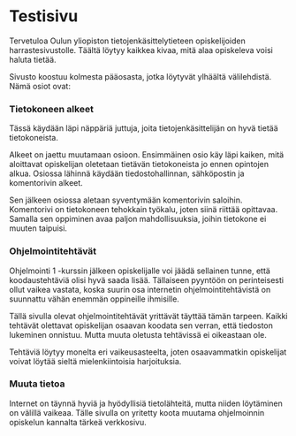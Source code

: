 # Testisivu

Tervetuloa Oulun yliopiston tietojenkäsittelytieteen opiskelijoiden harrastesivustolle. Täältä löytyy kaikkea kivaa, mitä alaa opiskeleva voisi haluta tietää.

Sivusto koostuu kolmesta pääosasta, jotka löytyvät ylhäältä välilehdistä. Nämä osiot ovat:

### Tietokoneen alkeet

Tässä käydään läpi näppäriä juttuja, joita tietojenkäsittelijän on hyvä tietää tietokoneista.

Alkeet on jaettu muutamaan osioon. Ensimmäinen osio käy läpi kaiken, mitä aloittavat opiskelijan oletetaan tietävän tietokoneista jo ennen opintojen alkua. Osiossa lähinnä käydään tiedostohallinnan, sähköpostin ja komentorivin alkeet. 

Sen jälkeen osiossa aletaan syventymään komentorivin saloihin. Komentorivi on tietokoneen tehokkain työkalu, joten siinä riittää opittavaa. Samalla sen oppiminen avaa paljon mahdollisuuksia, joihin tietokone ei muuten taipuisi.

### Ohjelmointitehtävät

Ohjelmointi 1 -kurssin jälkeen opiskelijalle voi jäädä sellainen tunne, että koodaustehtäviä olisi hyvä saada lisää. Tällaiseen pyyntöön on perinteisesti ollut vaikea vastata, koska suurin osa internetin ohjelmointitehtävistä on suunnattu vähän enemmän oppineille ihmisille. 

Tällä sivulla olevat ohjelmointitehtävät yrittävät täyttää tämän tarpeen. Kaikki tehtävät olettavat opiskelijan osaavan koodata sen verran, että tiedoston lukeminen onnistuu. Mutta muuta oletusta tehtävissä ei oikeastaan ole.

Tehtäviä löytyy monelta eri vaikeusasteelta, joten osaavammatkin opiskelijat voivat löytää sieltä mielenkiintoisia harjoituksia.

### Muuta tietoa

Internet on täynnä hyviä ja hyödyllisiä tietolähteitä, mutta niiden löytäminen on välillä vaikeaa. Tälle sivulla on yritetty koota muutama ohjelmoinnin opiskelun kannalta tärkeä verkkosivu.